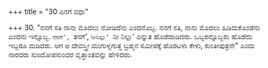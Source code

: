 +++
title = "30 ಎನಗೆ ವಧು"

+++
30. "ನನಗೆ ಸತಿ ನಾನು ಮೊದಲು ನೋಡಿದೆನು ಎಂದನೊಬ್ಬ. ನನಗೆ ಸತಿ, ನಾನು ಮೊದಲು ಹಿಡಿದುಕೊಂಡೆನು ಎಂದನು ಇನ್ನೊಬ್ಬ. `ನನಗೆ', `ತನಗೆ', `ನೀನಿಲ್ಲು' `ನೀ ನಿಲ್ಲು' ಎನ್ನುತ ಹೊಡೆದಾಡಿದರು. ಒಬ್ಬರನ್ನೊಬ್ಬರು ಹೊಡೆದು ಇಬ್ಬರೂ ಮಡಿದರು. ಆಗ ಆ ದೇವಸ್ತ್ರೀ ಮುಗುಳ್ನಗುತ್ತ ಬ್ರಹ್ಮನ ಸಮೀಪಕ್ಕೆ ಹೊರಟಳು ಕೇಳು, ಕುಂತೀಪುತ್ರನೇ" ಎಂದು ನಾರದರು ಸುಂದೋಪಸುಂದರ ವೃತ್ತಾಂತವನ್ನು ಹೇಳಿದರು.
